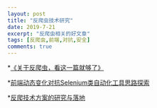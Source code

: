 ```yaml
---
layout: post
title: "反爬虫技术研究"
date: 2019-7-21
excerpt: "反爬虫相关的好文章"
tags: [反爬虫,前端,对抗,安全]
comments: true
---
```

*[《关于反爬虫，看这一篇就够了》](https://segmentfault.com/a/1190000005840672)

*[前端动态变化对抗Selenium类自动化工具思路探索](http://www.polaris-lab.com/index.php/archives/619/)

*[反爬技术方案的研究与落地](https://github.com/FantasticLBP/Anti-WebSpider)
